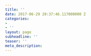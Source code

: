 ```yaml
---
title: ''
date: 2017-06-29 20:37:46.117000000 Z
categories:
- 
- ''
layout: page
subheadline: ''
teaser: ''
meta_description: 
---
```


